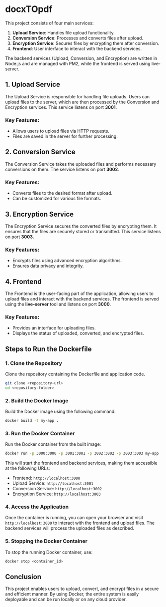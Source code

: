 
# docxTOpdf

This project consists of four main services:
1. **Upload Service**: Handles file upload functionality.
2. **Conversion Service**: Processes and converts files after upload.
3. **Encryption Service**: Secures files by encrypting them after conversion.
4. **Frontend**: User interface to interact with the backend services.

The backend services (Upload, Conversion, and Encryption) are written in Node.js and are managed with PM2, while the frontend is served using live-server.

## 1. Upload Service
The Upload Service is responsible for handling file uploads. Users can upload files to the server, which are then processed by the Conversion and Encryption services. This service listens on port **3001**.

### Key Features:
- Allows users to upload files via HTTP requests.
- Files are saved in the server for further processing.

## 2. Conversion Service
The Conversion Service takes the uploaded files and performs necessary conversions on them. The service listens on port **3002**.

### Key Features:
- Converts files to the desired format after upload.
- Can be customized for various file formats.

## 3. Encryption Service
The Encryption Service secures the converted files by encrypting them. It ensures that the files are securely stored or transmitted. This service listens on port **3003**.

### Key Features:
- Encrypts files using advanced encryption algorithms.
- Ensures data privacy and integrity.

## 4. Frontend
The Frontend is the user-facing part of the application, allowing users to upload files and interact with the backend services. The frontend is served using the **live-server** tool and listens on port **3000**.

### Key Features:
- Provides an interface for uploading files.
- Displays the status of uploaded, converted, and encrypted files.

## Steps to Run the Dockerfile

### 1. Clone the Repository
Clone the repository containing the Dockerfile and application code.

```bash
git clone <repository-url>
cd <repository-folder>
```

### 2. Build the Docker Image
Build the Docker image using the following command:

```bash
docker build -t my-app .
```

### 3. Run the Docker Container
Run the Docker container from the built image:

```bash
docker run -p 3000:3000 -p 3001:3001 -p 3002:3002 -p 3003:3003 my-app
```

This will start the frontend and backend services, making them accessible at the following URLs:
- Frontend: `http://localhost:3000`
- Upload Service: `http://localhost:3001`
- Conversion Service: `http://localhost:3002`
- Encryption Service: `http://localhost:3003`

### 4. Access the Application
Once the container is running, you can open your browser and visit `http://localhost:3000` to interact with the frontend and upload files. The backend services will process the uploaded files as described.

### 5. Stopping the Docker Container
To stop the running Docker container, use:

```bash
docker stop <container_id>
```

## Conclusion

This project enables users to upload, convert, and encrypt files in a secure and efficient manner. By using Docker, the entire system is easily deployable and can be run locally or on any cloud provider.

